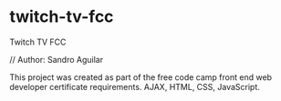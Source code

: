 # twitch-tv-fcc
Twitch TV FCC

// Author: Sandro Aguilar

This project was created as part of the free code camp front end web developer certificate requirements. AJAX, HTML, CSS, JavaScript.
